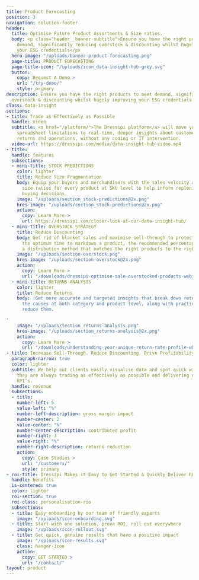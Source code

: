 ```yaml
---
title: Product Forecasting
position: 3
navigation: solution-footer
header:
  title: Optimise Future Product Assortments & Size ratios.
  body: <p class="header__banner-subtitle">Ensure you have the right products to meet
    demand, significantly reducing overstock & discounting whilst hugely improving
    your ESG credentials</p>
  hero-image: "/uploads/banner-product-forecasting.png"
  page-title: PRODUCT FORECASTING
  page-title-icon: "/uploads/icon_data-insight-hub-grey.svg"
  button:
    copy: Request A Demo >
    url: "/try-demo/"
    style: primary
description: Ensure you have the right products to meet demand, significantly reducing
  overstock & discounting whilst hugely improving your ESG credentials
class: data-insight
sections:
- title: Trade as Effectively as Possible
  handle: video
  subtitle: <a href="/platform/">The Dressipi platform</a> will move you from traditional
    spreadsheet limitations to real-time, deeper insights about customers, transactions,
    returns and operations, without any coding or IT intervention.
  video-url: https://dressipi.com/media/data-insight-hub-video.mp4
- title: 
  handle: features
  subsections:
  - mini-title: STOCK PREDICTIONS
    color: lighter
    title: Reduce Size Fragmentation
    body: Equip your buyers and merchandisers with the sales velocity and optimal
      size ratios for every product at SKU level to help inform replenishment & future
      buying decisions.
    image: "/uploads/section_stock-predictions@2x.png"
    hres-image: "/uploads/section_stock-predictions@2x.png"
    action:
      copy: Learn More >
      url: https://dressipi.com/closer-look-at-our-data-insight-hub/
  - mini-title: OVERSTOCK STRATEGY
    title: Reduce Discounting
    body: Get rid of blanket sales and maximise sell-through to protect margins. Identify
      the optimum time to markdown a product, the recommended percentage to use and
      a distribution method that matches the right products to the right customers.
    image: "/uploads/section-overstock.png"
    hres-image: "/uploads/section-overstock@2x.png"
    action:
      copy: Learn More >
      url: "/downloads/dressipi-optimise-sale-overstocked-products-webinar/"
  - mini-title: RETURNS ANALYSIS
    color: lighter
    title: Reduce Returns
    body: 'Get more accurate and targeted insights that break down returns data, analysing
      the causes at both category and product level, along with practical ways to
      reduce them.

'
    image: "/uploads/section_returns-analysis.png"
    hres-image: "/uploads/section_returns-analysis@2x.png"
    action:
      copy: Learn More >
      url: "/downloads/understanding-your-unique-return-rate-profile-whitepaper/"
- title: Increase Sell-Through. Reduce Discounting. Drive Profitability.
  paragraph-narrow: true
  color: lighter
  subtitle: We help out clients easily visualise data and spot quick wins to ensure
    they are always trading as effectively as possible and delivering on their key
    KPI’s.
  handle: revenue
  subsections:
  - title: 
    number-left: 5
    value-left: "%"
    number-left-description: gross margin impact
    number-center: 2
    value-center: "%"
    number-center-description: contributed profit
    number-right: 3
    value-right: "%"
    number-right-description: returns reduction
    action:
      copy: Case Studies >
      url: "/customers/"
      style: primary
- roi-title: Dressipi Makes it Easy to Get Started & Quickly Deliver ROI
  handle: benefits
  is-centered: true
  color: lighter
  roi-section: true
  roi-class: personalisation-rio
  subsections:
  - title: Easy onboarding by our team of friendly experts
    image: "/uploads/icon-onboarding.svg"
  - title: Start with one solution, prove ROI, roll out everywhere
    image: "/uploads/icon-rollout.svg"
  - title: Get quick, genuine results that have a positive impact
    image: "/uploads/icon-results.svg"
    class: hanger-icon
    action:
      copy: GET STARTED >
      url: "/contact/"
layout: product
---
```


